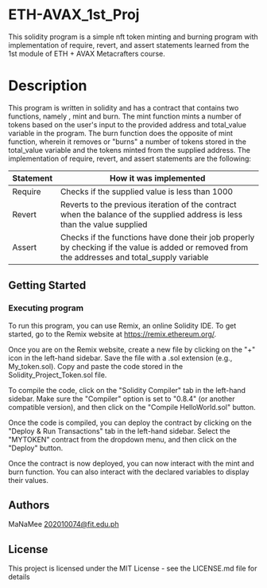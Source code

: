 # ETH-AVAX_1st_Proj

This solidity program is a simple  nft token minting and burning program with implementation of require, revert, and assert statements learned from the 1st module of ETH + AVAX Metacrafters course.

# Description

This program is written in solidity and has a contract that contains two functions, namely , mint and burn. The mint function mints a number of tokens based on the user's input to the provided address and total_value variable in the program. The burn function does the opposite of mint function, wherein it removes or "burns" a number of tokens stored in the total_value variable and the tokens minted from the supplied address. The implementation of require, revert, and assert statements are the following:

Statement | How it was implemented
------------- | -------------
Require  | Checks if the supplied value is less than 1000
Revert  | Reverts to the previous iteration of the contract when the balance of the supplied address is less than the value supplied
Assert | Checks if the functions have done their job properly by checking if the value is added or removed from the addresses and total_supply variable

## Getting Started

### Executing program

To run this program, you can use Remix, an online Solidity IDE. To get started, go to the Remix website at https://remix.ethereum.org/.

Once you are on the Remix website, create a new file by clicking on the "+" icon in the left-hand sidebar. Save the file with a .sol extension (e.g., My_token.sol). Copy and paste the code stored in the Solidity_Project_Token.sol file.

To compile the code, click on the "Solidity Compiler" tab in the left-hand sidebar. Make sure the "Compiler" option is set to "0.8.4" (or another compatible version), and then click on the "Compile HelloWorld.sol" button.

Once the code is compiled, you can deploy the contract by clicking on the "Deploy & Run Transactions" tab in the left-hand sidebar. Select the "MYTOKEN" contract from the dropdown menu, and then click on the "Deploy" button.

Once the contract is now deployed, you can now interact with the mint and burn function. You can also interact with the declared variables to display their values. 

## Authors

MaNaMee
202010074@fit.edu.ph


## License

This project is licensed under the MIT License - see the LICENSE.md file for details
